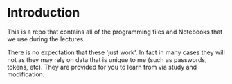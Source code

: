 Introduction
============

This is a repo that contains all of the programming files and Notebooks that we
use during the lectures.

There is no expectation that these 'just work'. In fact in many cases they will not
as they may rely on data that is unique to me (such as passwords, tokens, etc). They
are provided for you to learn from via study and modification.
